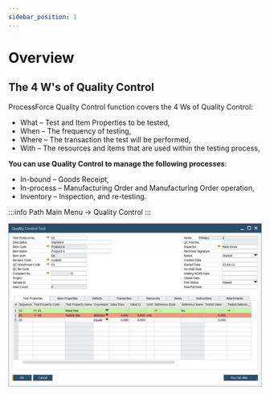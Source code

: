 ```yaml
---
sidebar_position: 1
---
```


# Overview

## The 4 W's of Quality Control

ProcessForce Quality Control function covers the 4 Ws of Quality Control:

- What – Test and Item Properties to be tested,
- When – The frequency of testing,
- Where – The transaction the test will be performed,
- With – The resources and items that are used within the testing process,

**You can use Quality Control to manage the following processes**:

- In-bound – Goods Receipt,
- In-process – Manufacturing Order and Manufacturing Order operation,
- Inventory – Inspection, and re-testing.

:::info Path
    Main Menu → Quality Control
:::

![Quality Control](./media/overview/quality-control-test.webp)
